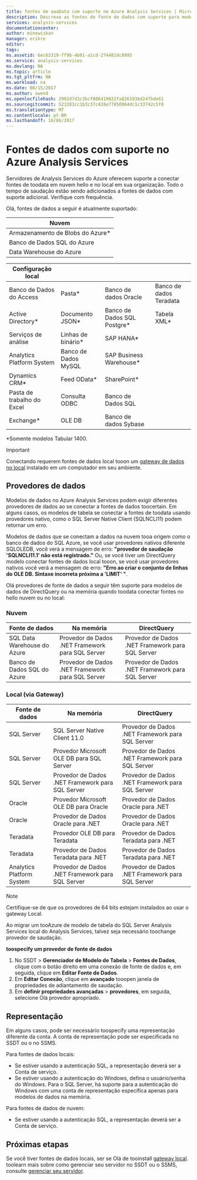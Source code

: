 ```yaml
---
title: fontes de aaaData com suporte no Azure Analysis Services | Microsoft Docs
description: Descreve as fontes de fonte de dados com suporte para modelos de dados no Azure Analysis Services.
services: analysis-services
documentationcenter: 
author: minewiskan
manager: erikre
editor: 
tags: 
ms.assetid: 6ec63319-ff9b-4b01-a1cd-274481dc8995
ms.service: analysis-services
ms.devlang: NA
ms.topic: article
ms.tgt_pltfrm: NA
ms.workload: na
ms.date: 08/15/2017
ms.author: owend
ms.openlocfilehash: 2902d7d3c3bcf086419822fa826193bd247bde61
ms.sourcegitcommit: 523283cc1b3c37c428e77850964dc1c33742c5f0
ms.translationtype: MT
ms.contentlocale: pt-BR
ms.lasthandoff: 10/06/2017
---
```

# <a name="data-sources-supported-in-azure-analysis-services"></a>Fontes de dados com suporte no Azure Analysis Services
Servidores de Analysis Services do Azure oferecem suporte a conectar fontes de toodata em nuvem hello e no local em sua organização. Todo o tempo de saudação estão sendo adicionados a fontes de dados com suporte adicional. Verifique com frequência. 

Olá, fontes de dados a seguir é atualmente suportado:

| Nuvem  |
|---|
| Armazenamento de Blobs do Azure*  |
| Banco de Dados SQL do Azure  |
| Data Warehouse do Azure |


| Configuração local  |   |   |   |
|---|---|---|---|
| Banco de Dados do Access  | Pasta* | Banco de dados Oracle  | Banco de dados Teradata |
| Active Directory*  | Documento JSON*  | Banco de Dados SQL Postgre*  |Tabela XML* |
| Serviços de análise  | Linhas de binário*  | SAP HANA*  |
| Analytics Platform System  | Banco de Dados MySQL  | SAP Business Warehouse*  | |
| Dynamics CRM*  | Feed OData*  | SharePoint*  |
| Pasta de trabalho do Excel  | Consulta ODBC  | Banco de Dados SQL  |
| Exchange*  | OLE DB  | Banco de dados Sybase  |

\*Somente modelos Tabular 1400. 

> [!IMPORTANT]
> Conectando requerem fontes de dados local tooon um [gateway de dados no local](analysis-services-gateway.md) instalado em um computador em seu ambiente.

## <a name="data-providers"></a>Provedores de dados

Modelos de dados no Azure Analysis Services podem exigir diferentes provedores de dados ao se conectar a fontes de dados toocertain. Em alguns casos, os modelos de tabela se conectar a fontes de toodata usando provedores nativo, como o SQL Server Native Client (SQLNCLI11) podem retornar um erro.

Modelos de dados que se conectam a dados na nuvem tooa origem como o banco de dados do SQL Azure, se você usar provedores nativos diferente SQLOLEDB, você verá a mensagem de erro: **"provedor de saudação 'SQLNCLI11.1' não está registrado."** Ou, se você tiver um DirectQuery modelo conectar fontes de dados local tooon, se você usar provedores nativos você verá a mensagem de erro: **"Erro ao criar o conjunto de linhas do OLE DB. Sintaxe incorreta próxima a 'LIMIT' "**.

Olá provedores de fonte de dados a seguir têm suporte para modelos de dados de DirectQuery ou na memória quando toodata conectar fontes no hello nuvem ou no local:

### <a name="cloud"></a>Nuvem
| **Fonte de dados** | **Na memória** | **DirectQuery** |
|  --- | --- | --- |
| SQL Data Warehouse do Azure |Provedor de Dados .NET Framework para SQL Server |Provedor de Dados .NET Framework para SQL Server |
| Banco de Dados SQL do Azure |Provedor de Dados .NET Framework para SQL Server |Provedor de Dados .NET Framework para SQL Server | |

### <a name="on-premises-via-gateway"></a>Local (via Gateway)
|**Fonte de dados** | **Na memória** | **DirectQuery** |
|  --- | --- | --- |
| SQL Server |SQL Server Native Client 11.0 |Provedor de Dados .NET Framework para SQL Server |
| SQL Server |Provedor Microsoft OLE DB para SQL Server |Provedor de Dados .NET Framework para SQL Server | |
| SQL Server |Provedor de Dados .NET Framework para SQL Server |Provedor de Dados .NET Framework para SQL Server | |
| Oracle |Provedor Microsoft OLE DB para Oracle |Provedor de Dados Oracle para .NET | |
| Oracle |Provedor de Dados Oracle para .NET |Provedor de Dados Oracle para .NET | |
| Teradata |Provedor OLE DB para Teradata |Provedor de Dados Teradata para .NET | |
| Teradata |Provedor de Dados Teradata para .NET |Provedor de Dados Teradata para .NET | |
| Analytics Platform System |Provedor de Dados .NET Framework para SQL Server |Provedor de Dados .NET Framework para SQL Server | |

> [!NOTE]
> Certifique-se de que os provedores de 64 bits estejam instalados ao usar o gateway Local.
> 
> 

Ao migrar um tooAzure de modelo de tabela do SQL Server Analysis Services local do Analysis Services, talvez seja necessário toochange provedor de saudação.

**toospecify um provedor de fonte de dados**

1. No SSDT > **Gerenciador de Modelo de Tabela** > **Fontes de Dados**, clique com o botão direito em uma conexão de fonte de dados e, em seguida, clique em **Editar Fonte de Dados**.
2. Em **Editar Conexão**, clique em **avançado** tooopen janela de propriedades de adiantamento de saudação.
3. Em **definir propriedades avançadas** > **provedores**, em seguida, selecione Olá provedor apropriado.

## <a name="impersonation"></a>Representação
Em alguns casos, pode ser necessário toospecify uma representação diferente da conta. A conta de representação pode ser especificada no SSDT ou o no SSMS.

Para fontes de dados locais:

* Se estiver usando a autenticação SQL, a representação deverá ser a Conta de serviço.
* Se estiver usando a autenticação do Windows, defina o usuário/senha do Windows. Para o SQL Server, há suporte para a autenticação do Windows com uma conta de representação específica apenas para modelos de dados na memória.

Para fontes de dados de nuvem:

* Se estiver usando a autenticação SQL, a representação deverá ser a Conta de serviço.

## <a name="next-steps"></a>Próximas etapas
Se você tiver fontes de dados locais, ser se Olá de tooinstall [gateway local](analysis-services-gateway.md).   
toolearn mais sobre como gerenciar seu servidor no SSDT ou o SSMS, consulte [gerenciar seu servidor](analysis-services-manage.md).


